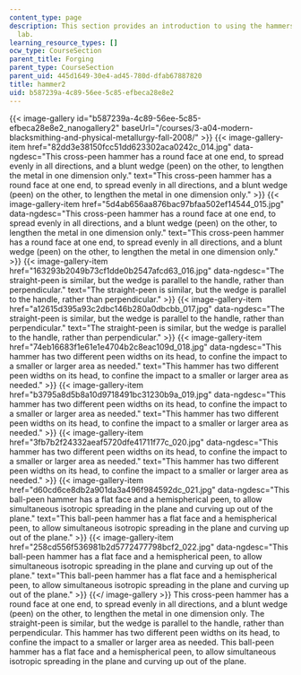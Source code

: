 ```yaml
---
content_type: page
description: This section provides an introduction to using the hammers in the blacksmithing
  lab.
learning_resource_types: []
ocw_type: CourseSection
parent_title: Forging
parent_type: CourseSection
parent_uid: 445d1649-30e4-ad45-780d-dfab67887820
title: hammer2
uid: b587239a-4c89-56ee-5c85-efbeca28e8e2
---
```


{{< image-gallery id="b587239a-4c89-56ee-5c85-efbeca28e8e2_nanogallery2" baseUrl="/courses/3-a04-modern-blacksmithing-and-physical-metallurgy-fall-2008/" >}}
{{< image-gallery-item href="82dd3e38150fcc51dd623302aca0242c_014.jpg" data-ngdesc="This cross-peen hammer has a round face at one end, to spread evenly in all directions, and a blunt wedge (peen) on the other, to lengthen the metal in one dimension only." text="This cross-peen hammer has a round face at one end, to spread evenly in all directions, and a blunt wedge (peen) on the other, to lengthen the metal in one dimension only." >}}
{{< image-gallery-item href="5d4ab656aa876bac97bfaa502ef14544_015.jpg" data-ngdesc="This cross-peen hammer has a round face at one end, to spread evenly in all directions, and a blunt wedge (peen) on the other, to lengthen the metal in one dimension only." text="This cross-peen hammer has a round face at one end, to spread evenly in all directions, and a blunt wedge (peen) on the other, to lengthen the metal in one dimension only." >}}
{{< image-gallery-item href="163293b2049b73cf1dde0b2547afcd63_016.jpg" data-ngdesc="The straight-peen is similar, but the wedge is parallel to the handle, rather than perpendicular." text="The straight-peen is similar, but the wedge is parallel to the handle, rather than perpendicular." >}}
{{< image-gallery-item href="a12615d395a93c2dbc146b280a0dbcbb_017.jpg" data-ngdesc="The straight-peen is similar, but the wedge is parallel to the handle, rather than perpendicular." text="The straight-peen is similar, but the wedge is parallel to the handle, rather than perpendicular." >}}
{{< image-gallery-item href="74eb16683f1e61e1e4704b2c8eac109d_018.jpg" data-ngdesc="This hammer has two different peen widths on its head, to confine the impact to a smaller or larger area as needed." text="This hammer has two different peen widths on its head, to confine the impact to a smaller or larger area as needed." >}}
{{< image-gallery-item href="b3795a8d5b8a10d9718491bc31230b9a_019.jpg" data-ngdesc="This hammer has two different peen widths on its head, to confine the impact to a smaller or larger area as needed." text="This hammer has two different peen widths on its head, to confine the impact to a smaller or larger area as needed." >}}
{{< image-gallery-item href="3fb7b2f24332aeaf5720dfe41711f77c_020.jpg" data-ngdesc="This hammer has two different peen widths on its head, to confine the impact to a smaller or larger area as needed." text="This hammer has two different peen widths on its head, to confine the impact to a smaller or larger area as needed." >}}
{{< image-gallery-item href="d60cd6ce8db2a901da3a496f984592dc_021.jpg" data-ngdesc="This ball-peen hammer has a flat face and a hemispherical peen, to allow simultaneous isotropic spreading in the plane and curving up out of the plane." text="This ball-peen hammer has a flat face and a hemispherical peen, to allow simultaneous isotropic spreading in the plane and curving up out of the plane." >}}
{{< image-gallery-item href="258cd556f536981b2d5772477798bcf2_022.jpg" data-ngdesc="This ball-peen hammer has a flat face and a hemispherical peen, to allow simultaneous isotropic spreading in the plane and curving up out of the plane." text="This ball-peen hammer has a flat face and a hemispherical peen, to allow simultaneous isotropic spreading in the plane and curving up out of the plane." >}}
{{</ image-gallery >}}
This cross-peen hammer has a round face at one end, to spread evenly in all directions, and a blunt wedge (peen) on the other, to lengthen the metal in one dimension only. The straight-peen is similar, but the wedge is parallel to the handle, rather than perpendicular. This hammer has two different peen widths on its head, to confine the impact to a smaller or larger area as needed. This ball-peen hammer has a flat face and a hemispherical peen, to allow simultaneous isotropic spreading in the plane and curving up out of the plane.